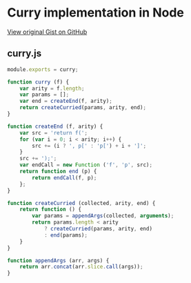 # Curry implementation in Node

[View original Gist on GitHub](https://gist.github.com/Integralist/b26afe0a6dfc734298b5)

## curry.js

```javascript
module.exports = curry;

function curry (f) {
	var arity = f.length;
	var params = [];
	var end = createEnd(f, arity);
	return createCurried(params, arity, end);
}

function createEnd (f, arity) {
	var src = 'return f(';
	for (var i = 0; i < arity; i++) {
		src += (i ? ', p[' : 'p[') + i + ']';
	}
	src += ');';
	var endCall = new Function ('f', 'p', src);
	return function end (p) {
		return endCall(f, p);
	};
}

function createCurried (collected, arity, end) {
	return function () {
		var params = appendArgs(collected, arguments);
		return params.length < arity
			? createCurried(params, arity, end)
			: end(params);
	}
}

function appendArgs (arr, args) {
	return arr.concat(arr.slice.call(args));
}

```

